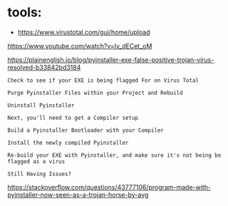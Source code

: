 
# tools:
 * https://www.virustotal.com/gui/home/upload












https://www.youtube.com/watch?v=Iv_dECet_oM

https://plainenglish.io/blog/pyinstaller-exe-false-positive-trojan-virus-resolved-b33842bd3184


```
Check to see if your EXE is being flagged For on Virus Total

Purge Pyinstaller Files within your Project and Rebuild

Uninstall Pyinstaller

Next, you'll need to get a Compiler setup

Build a Pyinstaller Bootloader with your Compiler

Install the newly compiled Pyinstaller

Re-build your EXE with Pyinstaller, and make sure it's not being be flagged as a virus

Still Having Issues?
```

https://stackoverflow.com/questions/43777106/program-made-with-pyinstaller-now-seen-as-a-trojan-horse-by-avg







